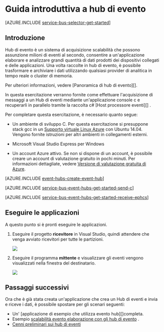 <properties
    pageTitle="Guida introduttiva a hub di evento in C e c# | Microsoft Azure"
    description="Seguire questa esercitazione per iniziare a usare Azure evento hub; invio di eventi C e la ricezione di orlo in c# utilizzando il EventProcessorHost."
    services="event-hubs"
    documentationCenter=""
    authors="jtaubensee"
    manager="timlt"
    editor=""/>

<tags
    ms.service="event-hubs"
    ms.workload="na"
    ms.tgt_pltfrm="c"
    ms.devlang="csharp"
    ms.topic="article"
    ms.date="08/16/2016"
    ms.author="jotaub;sethm"/>

# <a name="get-started-with-event-hubs"></a>Guida introduttiva a hub di evento

[AZURE.INCLUDE [service-bus-selector-get-started](../../includes/service-bus-selector-get-started.md)]

## <a name="introduction"></a>Introduzione

Hub di evento è un sistema di acquisizione scalabilità che possono assunzione milioni di eventi al secondo, consentire a un'applicazione elaborare e analizzare grandi quantità di dati prodotti dei dispositivi collegati e delle applicazioni. Una volta raccolte in hub di evento, è possibile trasformare e archiviare i dati utilizzando qualsiasi provider di analitica in tempo reale o cluster di memoria.

Per ulteriori informazioni, vedere [Panoramica di hub di evento][].

In questa esercitazione verranno fornite come effettuare l'acquisizione di messaggi a un Hub di eventi mediante un'applicazione console c e recuperarli in parallelo tramite la raccolta c# [Host processore eventi][] .

Per completare questa esercitazione, è necessario quanto segue:

+ Un ambiente di sviluppo C. Per questa esercitazione si presuppone stack gcc in un [Supporto virtuale Linux Azure](../virtual-machines/virtual-machines-linux-quick-create-cli.md) con Ubuntu 14.04. Vengono fornite istruzioni per altri ambienti in collegamenti esterni.

+ Microsoft Visual Studio Express per Windows

+ Un account Azure attivo. Se non si dispone di un account, è possibile creare un account di valutazione gratuito in pochi minuti. Per informazioni dettagliate, vedere [Versione di valutazione gratuita di Azure](https://azure.microsoft.com/pricing/free-trial/).

[AZURE.INCLUDE [event-hubs-create-event-hub](../../includes/event-hubs-create-event-hub.md)]

[AZURE.INCLUDE [service-bus-event-hubs-get-started-send-c](../../includes/service-bus-event-hubs-get-started-send-c.md)]

[AZURE.INCLUDE [service-bus-event-hubs-get-started-receive-ephcs](../../includes/service-bus-event-hubs-get-started-receive-ephcs.md)]

## <a name="run-the-applications"></a>Eseguire le applicazioni

A questo punto si è pronti eseguire le applicazioni.

1.  Eseguire il progetto **ricevitore** in Visual Studio, quindi attendere che venga avviato ricevitori per tutte le partizioni.

    ![][21]

2.  Eseguire il programma **mittente** e visualizzare gli eventi vengono visualizzati nella finestra del destinatario.

    ![][24]

## <a name="next-steps"></a>Passaggi successivi

Ora che è già stata creata un'applicazione che crea un Hub di eventi e invia e riceve i dati, è possibile spostare per gli scenari seguenti:

- Un' [applicazione di esempio che utilizza evento hub][]completa.
- Esempio [scalabilità evento elaborazione con gli hub di evento][] .
- [Cenni preliminari sui hub di eventi][]

<!-- Images. -->
[21]: ./media/event-hubs-c-ephcs-getstarted/run-csharp-ephcs1.png
[24]: ./media/event-hubs-c-ephcs-getstarted/receive-eph-c.png

<!-- Links -->
[Azure classic portal]: https://manage.windowsazure.com/
[Evento processore Host]: https://www.nuget.org/packages/Microsoft.Azure.ServiceBus.EventProcessorHost
[Cenni preliminari sui hub di eventi]: event-hubs-overview.md
[applicazione di esempio che utilizza hub di evento]: https://code.msdn.microsoft.com/Service-Bus-Event-Hub-286fd097
[Scalabilità evento elaborazione con gli hub di evento]: https://code.msdn.microsoft.com/Service-Bus-Event-Hub-45f43fc3
